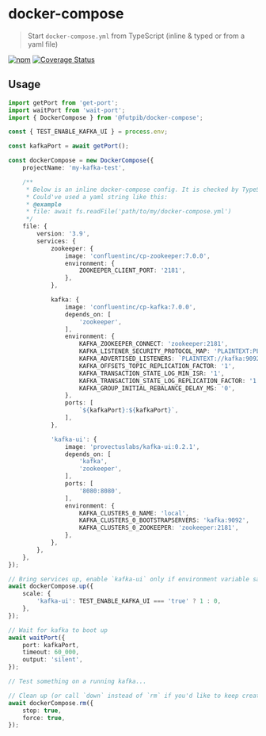 # docker-compose

> Start `docker-compose.yml` from TypeScript (inline & typed or from a yaml file)

[![npm](https://shields.io/npm/v/@futpib/docker-compose)](https://www.npmjs.com/package/@futpib/docker-compose) [![Coverage Status](https://coveralls.io/repos/github/futpib/docker-compose/badge.svg?branch=master)](https://coveralls.io/github/futpib/docker-compose?branch=master)

## Usage

```typescript
import getPort from 'get-port';
import waitPort from 'wait-port';
import { DockerCompose } from '@futpib/docker-compose';

const { TEST_ENABLE_KAFKA_UI } = process.env;

const kafkaPort = await getPort();

const dockerCompose = new DockerCompose({
	projectName: 'my-kafka-test',

	/**
	 * Below is an inline docker-compose config. It is checked by TypeScript.
	 * Could've used a yaml string like this:
	 * @example
	 * file: await fs.readFile('path/to/my/docker-compose.yml')
	 */
	file: {
		version: '3.9',
		services: {
			zookeeper: {
				image: 'confluentinc/cp-zookeeper:7.0.0',
				environment: {
					ZOOKEEPER_CLIENT_PORT: '2181',
				},
			},

			kafka: {
				image: 'confluentinc/cp-kafka:7.0.0',
				depends_on: [
					'zookeeper',
				],
				environment: {
					KAFKA_ZOOKEEPER_CONNECT: 'zookeeper:2181',
					KAFKA_LISTENER_SECURITY_PROTOCOL_MAP: 'PLAINTEXT:PLAINTEXT,PLAINTEXT_HOST:PLAINTEXT',
					KAFKA_ADVERTISED_LISTENERS: `PLAINTEXT://kafka:9092,PLAINTEXT_HOST://localhost:${kafkaPort}`,
					KAFKA_OFFSETS_TOPIC_REPLICATION_FACTOR: '1',
					KAFKA_TRANSACTION_STATE_LOG_MIN_ISR: '1',
					KAFKA_TRANSACTION_STATE_LOG_REPLICATION_FACTOR: '1',
					KAFKA_GROUP_INITIAL_REBALANCE_DELAY_MS: '0',
				},
				ports: [
					`${kafkaPort}:${kafkaPort}`,
				],
			},

			'kafka-ui': {
				image: 'provectuslabs/kafka-ui:0.2.1',
				depends_on: [
					'kafka',
					'zookeeper',
				],
				ports: [
					'8080:8080',
				],
				environment: {
					KAFKA_CLUSTERS_0_NAME: 'local',
					KAFKA_CLUSTERS_0_BOOTSTRAPSERVERS: 'kafka:9092',
					KAFKA_CLUSTERS_0_ZOOKEEPER: 'zookeeper:2181',
				},
			},
		},
	},
});

// Bring services up, enable `kafka-ui` only if environment variable says so
await dockerCompose.up({
	scale: {
		'kafka-ui': TEST_ENABLE_KAFKA_UI === 'true' ? 1 : 0,
	},
});

// Wait for kafka to boot up
await waitPort({
	port: kafkaPort,
	timeout: 60_000,
	output: 'silent',
});

// Test something on a running kafka...

// Clean up (or call `down` instead of `rm` if you'd like to keep created containers)
await dockerCompose.rm({
	stop: true,
	force: true,
});
```
